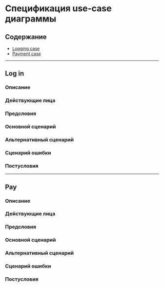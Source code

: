 # Спецификация use-case диаграммы

## Содержание
- [Logging case](#log-in)
- [Payment case](#pay)

-------

## Log in

### Описание
### Действующие лица
### Предсловия
### Основной сценарий
### Альтернативный сценарий
### Сценарий ошибки
### Постусловия

-------

## Pay

### Описание
### Действующие лица
### Предсловия
### Основной сценарий
### Альтернативный сценарий
### Сценарий ошибки
### Постусловия
